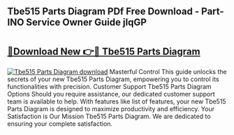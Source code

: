## Tbe515 Parts Diagram PDf Free Download - Part-INO Service Owner Guide jIqGP

# <h2><a href="http://dfo19k.blite.top/?on=Tbe515+Parts+Diagram">🔗Download New 👉🔴 Tbe515 Parts Diagram</a></h2>

[![Tbe515 Parts Diagram download](https://i.imgur.com/lujVjoI.png)](http://dfo19k.blite.top/?on=Tbe515+Parts+Diagram)
Masterful Control This guide unlocks the secrets of your new Tbe515 Parts Diagram, empowering you to control its functionalities with precision. Customer Support Tbe515 Parts Diagram Options Should you require assistance, our dedicated customer support team is available to help. With features like list of features, your new Tbe515 Parts Diagram is designed to maximize productivity and efficiency. Your Satisfaction is Our Mission Tbe515 Parts Diagram. We are dedicated to ensuring your complete satisfaction.
